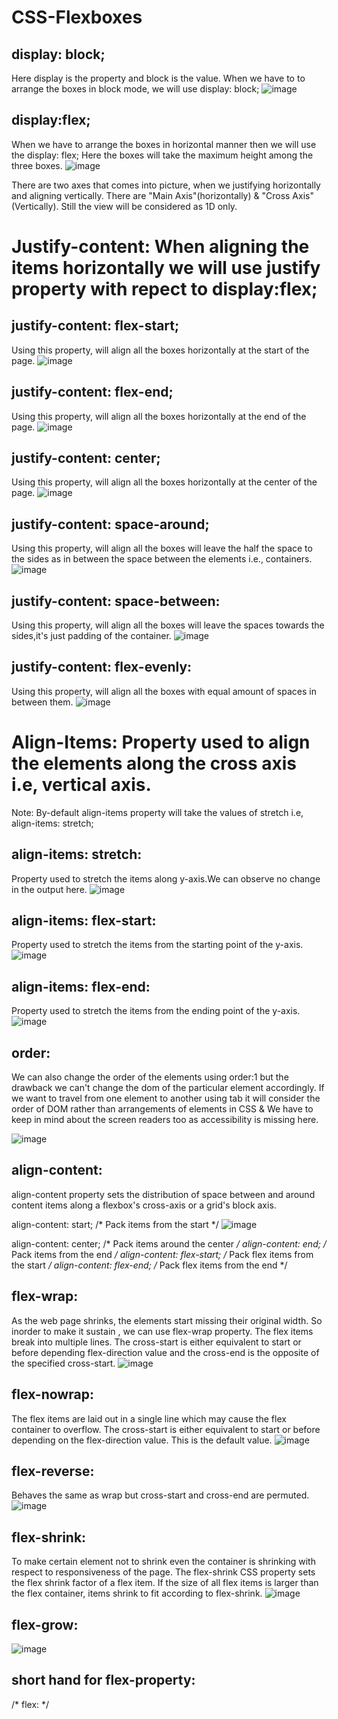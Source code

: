 # CSS-Flexboxes

display: block;
----------------
Here display is the property and block is the value.
When we have to to arrange the boxes in block mode, we will use display: block;
![image](https://user-images.githubusercontent.com/48117959/223181815-37ac1cfb-8972-485e-afa0-d91b2746a4f7.png)


display:flex;
--------------
When we have to arrange the boxes in horizontal manner then we will use the display: flex; Here the boxes will take the maximum height among the three boxes.
![image](https://user-images.githubusercontent.com/48117959/223182483-e10936e3-f3fe-4feb-b818-b75604a3082d.png)


There are two axes that comes into picture, when we justifying horizontally and aligning vertically. There are "Main Axis"(horizontally) & "Cross Axis"(Vertically). Still the view will be considered as 1D only.


# Justify-content: When aligning the items horizontally we will use justify property with repect to display:flex;

justify-content: flex-start;
-----------------------------
Using this property, will align all the boxes horizontally at the start of the page.
![image](https://user-images.githubusercontent.com/48117959/223186725-d70263b7-e18a-4771-a2e9-151f37c9924d.png)


justify-content: flex-end;
--------------------------
Using this property, will align all the boxes horizontally at the end of the page.
![image](https://user-images.githubusercontent.com/48117959/223187235-8c3fcae8-d9b6-43fa-a48b-3260d9923b47.png)


justify-content: center;
-------------------------
Using this property, will align all the boxes horizontally at the center of the page.
![image](https://user-images.githubusercontent.com/48117959/223187710-5fe97b0f-b2fa-4c89-9755-a49714f50ff8.png)

justify-content: space-around;
-------------------------------
Using this property, will align all the boxes will leave the half the space to the sides as in between the space between the  elements i.e., containers.
![image](https://user-images.githubusercontent.com/48117959/235298961-b9c76da0-57b0-4e8a-a1fb-66b8b6533e7a.png)

justify-content: space-between:
-------------------------------
Using this property, will align all the boxes will leave the spaces towards the sides,it's just padding of the container.
![image](https://user-images.githubusercontent.com/48117959/235299115-5c240d56-4680-4487-aaf0-82844448cddb.png)

justify-content: flex-evenly:
-----------------------------
Using this property, will align all the boxes with equal amount of spaces in between them.
![image](https://user-images.githubusercontent.com/48117959/235299222-a9761b59-44e7-4d0b-ac45-425515734464.png)

# Align-Items: Property used to align the elements along the cross axis i.e, vertical axis.
Note: By-default align-items property will take the values of stretch i.e, align-items: stretch;

align-items: stretch:
----------------------
Property used to stretch the items along y-axis.We can observe no change in the output here.
![image](https://user-images.githubusercontent.com/48117959/235299370-81c8ee21-02a4-4456-bb49-03344a101262.png)

align-items: flex-start:
------------------------
Property used to stretch the items from the starting point of the y-axis.
![image](https://user-images.githubusercontent.com/48117959/235299420-3419f91f-c135-42b3-a363-75edb423fda5.png)

align-items: flex-end:
----------------------
Property used to stretch the items from the ending point of the y-axis.
![image](https://user-images.githubusercontent.com/48117959/235299483-3ce117a8-b992-4c47-90d1-30ed43401f00.png)

order:
-------
We can also change the order of the elements using order:1 but the drawback we can't change the dom of the particular element accordingly.
If we want to travel from one element to another  using tab it will consider the order of DOM rather than arrangements of elements in CSS & We have to keep in mind about the screen readers too as accessibility is missing here. 

![image](https://user-images.githubusercontent.com/48117959/235300165-fe47a170-9a76-4b8d-84d3-def56d40518e.png)

align-content:
--------------
align-content property sets the distribution of space between and around content items along a flexbox's cross-axis or a grid's block axis.

align-content: start; /* Pack items from the start */
![image](https://user-images.githubusercontent.com/48117959/235300476-98f21966-f656-48bb-b889-e491536b328e.png)

align-content: center; /* Pack items around the center */
align-content: end; /* Pack items from the end */
align-content: flex-start; /* Pack flex items from the start */
align-content: flex-end; /* Pack flex items from the end */

flex-wrap:
---------
As the web page shrinks, the elements start missing their original width. So inorder to make it sustain , we can use flex-wrap property.
The flex items break into multiple lines. 
The cross-start is either equivalent to start or before depending flex-direction value and the cross-end is the opposite of the specified cross-start.
![image](https://user-images.githubusercontent.com/48117959/235300563-749658fc-b2e8-4faa-9831-947c1b3a43fa.png)

flex-nowrap:
------------
The flex items are laid out in a single line which may cause the flex container to overflow. 
The cross-start is either equivalent to start or before depending on the flex-direction value. This is the default value.
![image](https://user-images.githubusercontent.com/48117959/235300631-e7bc88c1-6317-4e79-953e-9223b2e07971.png)

flex-reverse:
-------------
Behaves the same as wrap but cross-start and cross-end are permuted.
![image](https://user-images.githubusercontent.com/48117959/235300947-f2717c52-aed3-4ca8-925a-091f8e2b023a.png)


flex-shrink:
------------
To make certain element not to shrink even the container is shrinking with respect to responsiveness of the page.
The flex-shrink CSS property sets the flex shrink factor of a flex item. 
If the size of all flex items is larger than the flex container, items shrink to fit according to flex-shrink.
![image](https://user-images.githubusercontent.com/48117959/235301053-55607524-566f-406c-833c-01cba16949cc.png)


flex-grow:
----------

![image](https://user-images.githubusercontent.com/48117959/235301266-92d0932a-35af-4439-a0ce-2e28e8d2f7df.png)


short hand for flex-property:
-------------------------------
  /* flex: <flex-grow> <flex-shrink> <flex-basis> */














